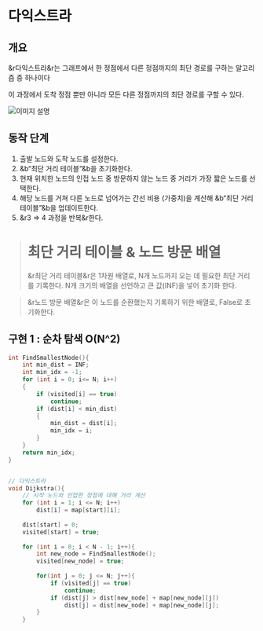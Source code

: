 # 다익스트라
## 개요
&r다익스트라&r는 그래프에서 한 정점에서 다른 정점까지의 최단 경로를 구하는 알고리즘 중 하나이다

이 과정에서 도착 정점 뿐만 아니라 모든 다른 정점까지의 최단 경로를 구할 수 있다.  

![이미지 설명](http://poisonpotato.site/public/dijkstra01.png)


## 동작 단계
1. 출발 노드와 도착 노드를 설정한다.
2. &b“최단 거리 테이블”&b을 초기화한다.
3. 현재 위치한 노드의 인접 노드 중 방문하지 않는 노드 중 거리가 가장 짧은 노드를 선택한다.
4. 해당 노드를 거쳐 다른 노드로 넘어가는 간선 비용 (가중치)을 계산해 &b“최단 거리 테이블”&b을 업데이트한다.
5. &r3 => 4 과정을 반복&r한다.

> # 최단 거리 테이블 & 노드 방문 배열
> &r최단 거리 테이블&r은 1차원 배열로, N개 노드까지 오는 데 필요한 최단 거리를 기록한다. 
N개 크기의 배열을 선언하고 큰 값(INF)을 넣어 초기화 한다.

>&r노드 방문 배열&r은 이 노드를 순환했는지 기록하기 위한 배열로, False로 초기화한다.

## 구현 1 : 순차 탐색 O(N^2)

```cpp
int FindSmallestNode(){
	int min_dist = INF;
    int min_idx = -1;
    for (int i = 0; i<= N; i++)
    {
    	if (visited[i] == true)
        	continue;
        if (dist[i] < min_dist)
        {
        	min_dist = dist[i];
            min_idx = i;
        }
    }
    return min_idx;    
}


// 다익스트라
void Dijkstra(){
    // 시작 노드와 인접한 정점에 대해 거리 계산
    for (int i = 1; i <= N; i++)
        dist[i] = map[start][i];  
    
    dist[start] = 0;
    visited[start] = true;
    
    for (int i = 0; i < N - 1; i++){
        int new_node = FindSmallestNode();
        visited[new_node] = true;
        
        for(int j = 0; j <= N; j++){
            if (visited[j] == true)
                continue;
            if (dist[j] > dist[new_node] + map[new_node][j])
                dist[j] = dist[new_node] + map[new_node][j];
        }
    }
